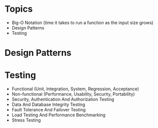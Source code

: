 # Topics
- Big-O Notation (time it takes to run a function as the input size grows)
- Design Patterns
- Testing

# Design Patterns

# Testing
- Functional (Unit, Integration, System, Regression, Acceptance)
- Non-functional (Performance, Usability, Security, Portability)
- Security, Authentication And Authorization Testing
- Data And Database Integrity Testing
- Fault Tolerance And Failover Testing
- Load Testing And Performance Benchmarking
- Stress Testing
